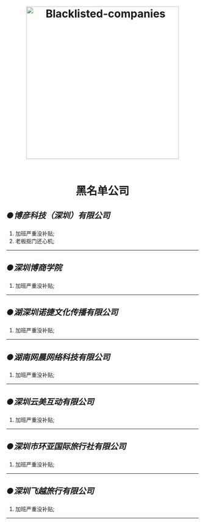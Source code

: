 
<h1 align="center">
  <img src="https://github.com.png" alt="Blacklisted-companies" width="400">
  
  <br>黑名单公司<br>
  
  
  


## *●博彦科技（深圳）有限公司*

### 
1. 加班严重没补贴;
2. 老板抠门还心机;

----------------------------------------------

## *●深圳博商学院*

### 
1. 加班严重没补贴;

----------------------------------------------

## *●湖深圳诺捷文化传播有限公司*

### 
1. 加班严重没补贴;

----------------------------------------------
## *●湖南网晨网络科技有限公司*

### 
1. 加班严重没补贴;

----------------------------------------------
## *●深圳云美互动有限公司*

### 
1. 加班严重没补贴;

----------------------------------------------
## *●深圳市环亚国际旅行社有限公司*

### 
1. 加班严重没补贴;

----------------------------------------------

## *●深圳飞越旅行有限公司*

### 
1. 加班严重没补贴;

----------------------------------------------
